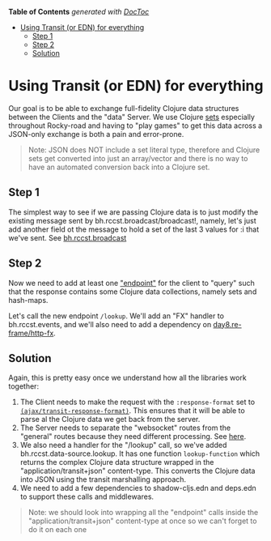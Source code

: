 <!-- START doctoc generated TOC please keep comment here to allow auto update -->
<!-- DON'T EDIT THIS SECTION, INSTEAD RE-RUN doctoc TO UPDATE -->
**Table of Contents**  *generated with [DocToc](https://github.com/thlorenz/doctoc)*

- [Using Transit (or EDN) for everything](#using-transit-or-edn-for-everything)
  - [Step 1](#step-1)
  - [Step 2](#step-2)
  - [Solution](#solution)

<!-- END doctoc generated TOC please keep comment here to allow auto update -->

# Using Transit (or EDN) for everything

Our goal is to be able to exchange full-fidelity Clojure data structures between the 
Clients and the "data" Server. We use Clojure [sets](https://clojure.org/reference/data_structures#Sets) 
especially throughout Rocky-road and having to "play games" to get this data across a JSON-only exchange 
is both a pain and error-prone.

> Note: JSON does NOT include a set literal type, therefore and Clojure sets get converted into just
> an array/vector and there is no way to have an automated conversion back into a Clojure set.


## Step 1

The simplest way to see if we are passing Clojure data is to just modify the existing message sent by
bh.rccst.broadcast/broadcast!, namely, let's just add another field ot the message to hold a set of
the last 3 values for :i that we've sent. See [bh.rccst.broadcast](https://github.com/cawasser/rccst/blob/master/src/clj/bh/rccst/broadcast.clj)

## Step 2

Now we need to add at least one ["endpoint"](https://study.com/academy/lesson/what-is-web-service-endpoint-definition-concept.html) 
for the client to "query" such that the response contains some Clojure data collections, namely sets and 
hash-maps.

Let's call the new endpoint `/lookup`. We'll add an "FX" handler to bh.rccst.events, and we'll also need
to add a dependency on [day8.re-frame/http-fx](https://github.com/Day8/re-frame-http-fx).

## Solution

Again, this is pretty easy once we understand how all the libraries work together:

1. The Client needs to make the request with the `:response-format` set to [`(ajax/transit-response-format)`](https://github.com/cawasser/rccst/blob/3f6ffcc50b6594ff4686474d21d910eac91c0fd2/src/cljs/bh/rccst/events.cljs#L81). 
This ensures that it will be able to parse al the Clojure data we get back from the server.
2. The Server needs to separate the "websocket" routes from the "general" routes because they need different processing. See [here](https://github.com/cawasser/rccst/blob/3f6ffcc50b6594ff4686474d21d910eac91c0fd2/src/clj/bh/rccst/routes.clj#L19).
3. We also need a handler for the "/lookup" call, so we've added bh.rccst.data-source.lookup. It has one function `lookup-function` which
returns the complex Clojure data structure wrapped in the "application/transit+json" content-type. This converts the Clojure data into JSON using
the transit marshalling approach.
4. We need to add a few dependencies to shadow-cljs.edn and deps.edn to support these calls and middlewares.

> Note: we should look into wrapping all the "endpoint" calls inside the "application/transit+json" content-type at once
> so we can't forget to do it on each one